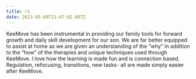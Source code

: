 ```yaml
---
title: r1
date: 2023-05-09T21:47:02.887Z
---
```

KeeMove has been instrumental in providing our family tools for forward growth and daily skill development for our son. We are far better equipped to assist at home as we are given an understanding of the “why” in addition to the “how” of the therapies and unique techniques used through KeeMove. I love how the learning is made fun and is connection based. Regulation, refocusing, transitions, new tasks- all are made simply easier after KeeMove.